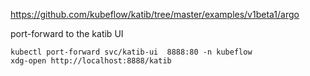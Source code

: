 https://github.com/kubeflow/katib/tree/master/examples/v1beta1/argo


port-forward to the katib UI
```
kubectl port-forward svc/katib-ui  8888:80 -n kubeflow
xdg-open http://localhost:8888/katib
```